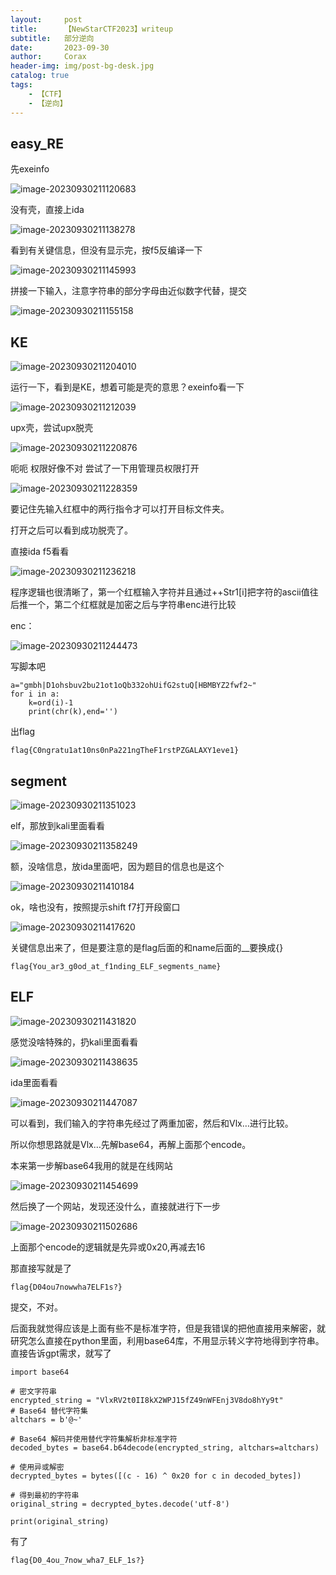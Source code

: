 ```yaml
---
layout:     post
title:      【NewStarCTF2023】writeup
subtitle:   部分逆向
date:       2023-09-30
author:     Corax
header-img: img/post-bg-desk.jpg
catalog: true
tags:
    - 【CTF】
    - 【逆向】
---
```


## easy_RE

先exeinfo

![image-20230930211120683](https://cdn.jsdelivr.net/gh/C0raxx/blogimage/202309302117649.png)

没有壳，直接上ida

![image-20230930211138278](https://cdn.jsdelivr.net/gh/C0raxx/blogimage/202309302117650.png)

看到有关键信息，但没有显示完，按f5反编译一下

![image-20230930211145993](https://cdn.jsdelivr.net/gh/C0raxx/blogimage/202309302117652.png)

拼接一下输入，注意字符串的部分字母由近似数字代替，提交

![image-20230930211155158](https://cdn.jsdelivr.net/gh/C0raxx/blogimage/202309302117653.png)

## KE

![image-20230930211204010](https://cdn.jsdelivr.net/gh/C0raxx/blogimage/202309302117654.png)

运行一下，看到是KE，想着可能是壳的意思？exeinfo看一下

![image-20230930211212039](https://cdn.jsdelivr.net/gh/C0raxx/blogimage/202309302117655.png)

upx壳，尝试upx脱壳

![image-20230930211220876](https://cdn.jsdelivr.net/gh/C0raxx/blogimage/202309302117656.png)

呃呃 权限好像不对 尝试了一下用管理员权限打开

![image-20230930211228359](https://cdn.jsdelivr.net/gh/C0raxx/blogimage/202309302117657.png)

要记住先输入红框中的两行指令才可以打开目标文件夹。

打开之后可以看到成功脱壳了。

直接ida f5看看

![image-20230930211236218](https://cdn.jsdelivr.net/gh/C0raxx/blogimage/202309302117658.png)

程序逻辑也很清晰了，第一个红框输入字符并且通过++Str1[i]把字符的ascii值往后推一个，第二个红框就是加密之后与字符串enc进行比较

enc：

![image-20230930211244473](https://cdn.jsdelivr.net/gh/C0raxx/blogimage/202309302117659.png)

写脚本吧

```
a="gmbh|D1ohsbuv2bu21ot1oQb332ohUifG2stuQ[HBMBYZ2fwf2~"
for i in a:
    k=ord(i)-1
    print(chr(k),end='')
```

出flag

`flag{C0ngratu1at10ns0nPa221ngTheF1rstPZGALAXY1eve1}`

## segment

![image-20230930211351023](https://cdn.jsdelivr.net/gh/C0raxx/blogimage/202309302117660.png)

elf，那放到kali里面看看

![image-20230930211358249](https://cdn.jsdelivr.net/gh/C0raxx/blogimage/202309302117661.png)

额，没啥信息，放ida里面吧，因为题目的信息也是这个

![image-20230930211410184](https://cdn.jsdelivr.net/gh/C0raxx/blogimage/202309302117662.png)

ok，啥也没有，按照提示shift f7打开段窗口

![image-20230930211417620](https://cdn.jsdelivr.net/gh/C0raxx/blogimage/202309302117663.png)

关键信息出来了，但是要注意的是flag后面的和name后面的__要换成{}

`flag{You_ar3_g0od_at_f1nding_ELF_segments_name}`

## ELF

![image-20230930211431820](https://cdn.jsdelivr.net/gh/C0raxx/blogimage/202309302117664.png)

感觉没啥特殊的，扔kali里面看看

![image-20230930211438635](https://cdn.jsdelivr.net/gh/C0raxx/blogimage/202309302117665.png)

ida里面看看

![image-20230930211447087](https://cdn.jsdelivr.net/gh/C0raxx/blogimage/202309302117666.png)

可以看到，我们输入的字符串先经过了两重加密，然后和Vlx…进行比较。

所以你想思路就是Vlx…先解base64，再解上面那个encode。

本来第一步解base64我用的就是在线网站

![image-20230930211454699](https://cdn.jsdelivr.net/gh/C0raxx/blogimage/202309302117667.png)

然后换了一个网站，发现还没什么，直接就进行下一步

![image-20230930211502686](https://cdn.jsdelivr.net/gh/C0raxx/blogimage/202309302117668.png)

上面那个encode的逻辑就是先异或0x20,再减去16

那直接写就是了

`flag{D04ou7nowwha7ELF1s?}`

提交，不对。

后面我就觉得应该是上面有些不是标准字符，但是我错误的把他直接用来解密，就研究怎么直接在python里面，利用base64库，不用显示转义字符地得到字符串。直接告诉gpt需求，就写了

```
import base64

# 密文字符串
encrypted_string = "VlxRV2t0II8kX2WPJ15fZ49nWFEnj3V8do8hYy9t"
# Base64 替代字符集
altchars = b'@~'

# Base64 解码并使用替代字符集解析非标准字符
decoded_bytes = base64.b64decode(encrypted_string, altchars=altchars)

# 使用异或解密
decrypted_bytes = bytes([(c - 16) ^ 0x20 for c in decoded_bytes])

# 得到最初的字符串
original_string = decrypted_bytes.decode('utf-8')

print(original_string)

```

有了

`flag{D0_4ou_7now_wha7_ELF_1s?}`